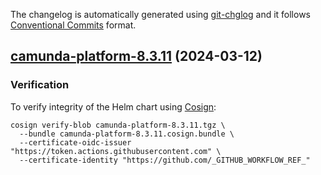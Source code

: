 The changelog is automatically generated using [git-chglog](https://github.com/git-chglog/git-chglog)
and it follows [Conventional Commits](https://www.conventionalcommits.org/en/v1.0.0/) format.


<a name="camunda-platform-8.3.11"></a>
## [camunda-platform-8.3.11](https://github.com/camunda/camunda-platform-helm/compare/camunda-platform-8.3.10...camunda-platform-8.3.11) (2024-03-12)

### Verification

To verify integrity of the Helm chart using [Cosign](https://docs.sigstore.dev/signing/quickstart/):

```shell
cosign verify-blob camunda-platform-8.3.11.tgz \
  --bundle camunda-platform-8.3.11.cosign.bundle \
  --certificate-oidc-issuer "https://token.actions.githubusercontent.com" \
  --certificate-identity "https://github.com/_GITHUB_WORKFLOW_REF_"
```
